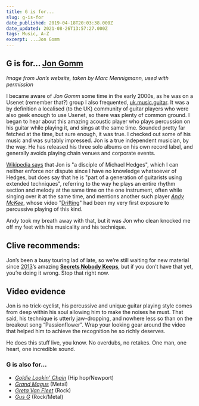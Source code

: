 ```yaml
---
title: G is for...
slug: g-is-for
date_published: 2019-04-18T20:03:38.000Z
date_updated: 2021-08-26T13:57:27.000Z
tags: Music, A-Z
excerpt: ...Jon Gomm
---
```


## G is for… [Jon Gomm](https://www.jongomm.com/)

*Image from Jon’s website, taken by Marc Mennigmann, used with permission*

I became aware of *Jon Gomm* some time in the early 2000s, as he was on a Usenet (remember that?) group I also frequented, [uk.music.guitar](https://www.usenet.org.uk/uk.music.guitar.html). It was a by definition a localised (to the UK) community of guitar players who were also geek enough to use Usenet, so there was plenty of common ground. I began to hear about this amazing acoustic player who plays percussion on his guitar while playing it, and sings at the same time. Sounded pretty far fetched at the time, but sure enough, it was true. I checked out some of his music and was suitably impressed. Jon is a true independent musician, by the way. He has released his three solo albums on his own record label, and generally avoids playing chain venues and corporate events.

[Wikipedia says](https://en.wikipedia.org/wiki/Jon_Gomm) that Jon is "a disciple of Michael Hedges", which I can neither enforce nor dispute since I have no knowledge whatsoever of Hedges, but does say that he is "part of a generation of guitarists using extended techniques", referring to the way he plays an entire rhythm section and melody at the same time on the one instrument, often while singing over it at the same time, and mentions another such player *[Andy McKee](https://en.wikipedia.org/wiki/Andy_McKee)*, whose video "[Drifting](https://www.youtube.com/watch?v=Ddn4MGaS3N4)" had been my very first exposure to percussive playing of this kind.

Andy took my breath away with that, but it was Jon who clean knocked me off my feet with his musicality and his technique.

## Clive recommends:

Jon’s been a busy touring lad of late, so we’re still waiting for new material since [2013](/clives-album-of-the-year-2013/)’s amazing **[Secrets Nobody Keeps](https://www.jongomm.com/cds-autographed-cds)**, but if you don’t have that yet, you’re doing it wrong. Stop that right now.

## Video evidence

Jon is no trick-cyclist, his percussive and unique guitar playing style comes from deep within his soul allowing him to make the noises he must. That said, his technique is utterly jaw-dropping, and nowhere less so than on the breakout song “Passionflower”. Wrap your looking gear around the video that helped him to achieve the recognition he so richly deserves.

He does this stuff live, you know. No overdubs, no retakes. One man, one heart, one incredible sound.

### G is also for…

- *[Goldie Lookin' Chain](https://en.wikipedia.org/wiki/Goldie_Lookin_Chain)* (Hip hop/Newport)
- *[Grand Magus](https://en.wikipedia.org/wiki/Grand_Magus)* (Metal)
- *[Greta Van Fleet](https://en.wikipedia.org/wiki/Greta_Van_Fleet)* (Rock)
- *[Gus G](https://en.wikipedia.org/wiki/Gus_G)* (Rock/Metal)
